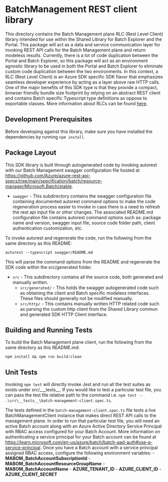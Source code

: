 # BatchManagement REST client library

This directory contains the Batch Management plane RLC (Rest Level Client) library intended for use within the Shared Library for Batch Explorer and the Portal. This package will act as a data and service communication layer for invoking REST API calls for the Batch Management plane and return modeless results. Currently, there is a lot of code duplication between the Portal and Batch Explorer, so this package will act as an environment agnostic library to be used in both the Portal and Batch Explorer to eliminate custom code duplication between the two environments. In this context, a RLC (Rest Level Client) is an Azure SDK specific SDK flavor that emphasizes seamless developer experience by acting as a layer above raw HTTP calls. One of the major benefits of this SDK type is that they provide a compact, browser friendly bundle size footprint by relying on an abstract REST client and contains Batch specific Typescript type definitions as oppose to exportable classes. More information about RLCs can be found [here](https://devblogs.microsoft.com/azure-sdk/azure-rest-libraries-for-javascript/).


## Development Prerequisites

Before developing against this library, make sure you have installed the dependencies by running ```npm install```.

## Package Layout

This SDK library is built through autogenerated code by invoking autorest with our Batch Management swagger configuration file hosted at https://github.com/Azure/azure-rest-api-specs/tree/main/specification/batch/resource-manager/Microsoft.Batch/stable.

- `swagger` - This subdirectory contains the swagger configuration file containing documented autorest command options to make the code regeneration process easier to invoke in case there is a need to refresh the rest api input file or other changes. The associated README.md configuration file contains autorest command options such as: package name and version, swagger input file, source code folder path, client authentication customization, etc.

To invoke autorest and regenerate the code, run the following from the same directory as this README:

```shell
autorest --typescript swagger/README.md
```

This will parse the command options from the README and regenerate the SDK code within the src/generated folder.

- `src` - This subdirectory contains all the source code, both generated and manually written.
    - `src/generated/` - This holds the swagger autogenerated code such as obtaining the client and Batch specific modeless interfaces. These files should generally not be modified manually.
    - `src/http/` - This contains manually written HTTP related code such as parsing the custom http client from the Shared Library common and generated SDK HTTP Client interface.

## Building and Running Tests

To build the Batch Management plane client, run the following from the same directory as this README.md:

```shell
npm install && npm run build:clean
```

## Unit Tests

Invoking `npm test` will directly invoke Jest and run all the test suites as exists under src/\_\__tests\_\_. If you would like to test a particular test file, you can pass the test file relative path to the command i.e. `npm test -- .\src\__tests__\batch-management-client.spec.ts`.

The tests defined in the `batch-management-client.spec.ts` file tests a live BatchManagementClient instance that makes direct REST API calls to the management plane. In order to run that particular test file, you will need an active Batch account along with an Azure Active Directory Service Principal with RBAC access configured for your Batch Account. More information on authenticating a service principal for your Batch account can be found at https://learn.microsoft.com/en-us/azure/batch/batch-aad-auth#use-a-service-principal. Once you have a Batch account with a service principal assigned RBAC access, configure the following environment variables:
    - __MABOM_BatchAccountSubscriptionId__
    - __MABOM_BatchAccountResourceGroupName__
    - __MABOM_BatchAccountName__
    - __AZURE_TENANT_ID__
    - __AZURE_CLIENT_ID__
    - __AZURE_CLIENT_SECRET__
